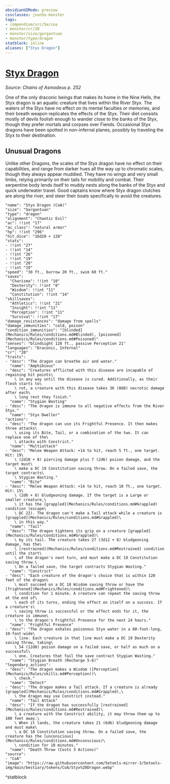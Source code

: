 ```yaml
---
obsidianUIMode: preview
cssclasses: json5e-monster
tags:
- compendium/src/5e/coa
- monster/cr/20
- monster/size/gargantuan
- monster/type/dragon
statblock: inline
aliases: ["Styx Dragon"]
---
```

# [Styx Dragon](Mechanics\bestiary\dragon/styx-dragon-coa.md)
*Source: Chains of Asmodeus p. 252*  

One of the only draconic beings that makes its home in the Nine Hells, the Styx dragon is an aquatic creature that lives within the River Styx. The waters of the Styx have no effect on its mental faculties or memories, and their breath weapon replicates the effects of the Styx. Their diet consists mostly of devils foolish enough to wander close to the banks of the Styx, though they prefer mortals and corpses over Fiends. Occasional Styx dragons have been spotted in non-infernal planes, possibly by traveling the Styx to their destination.

## Unusual Dragons

Unlike other Dragons, the scales of the Styx dragon have no effect on their capabilities, and range from darker hues all the way up to chromatic scales, though they always appear muddied. They have no wings and very small limbs, relying primarily on their tails for mobility and combat. Their serpentine body lends itself to muddy nests along the banks of the Styx and quick underwater travel. Good captains know where Styx dragon clutches are along the river, and steer their boats specifically to avoid the creatures.

```statblock
"name": "Styx Dragon (CoA)"
"size": "Gargantuan"
"type": "dragon"
"alignment": "Chaotic Evil"
"ac": !!int "17"
"ac_class": "natural armor"
"hp": !!int "296"
"hit_dice": "16d20 + 128"
"stats":
- !!int "27"
- !!int "14"
- !!int "26"
- !!int "19"
- !!int "20"
- !!int "19"
"speed": "30 ft., burrow 20 ft., swim 60 ft."
"saves":
  "Charisma": !!int "10"
  "Dexterity": !!int "8"
  "Wisdom": !!int "11"
  "Constitution": !!int "14"
"skillsaves":
  "Athletics": !!int "21"
  "Insight": !!int "11"
  "Perception": !!int "11"
  "Survival": !!int "17"
"damage_resistances": "damage from spells"
"damage_immunities": "cold, poison"
"condition_immunities": "[blinded](Mechanics/Rules/conditions.md#Blinded), [poisoned](Mechanics/Rules/conditions.md#Poisoned)"
"senses": "blindsight 120 ft., passive Perception 21"
"languages": "Draconic, Infernal"
"cr": "20"
"traits":
- "desc": "The dragon can breathe air and water."
  "name": "Amphibious"
- "desc": "Creatures afflicted with this disease are incapable of regaining hit points\
    \ in any way until the disease is cured. Additionally, as their flesh starts to\
    \ rot, a creature with this disease takes 36 (8d8) necrotic damage after each\
    \ long rest they finish."
  "name": "Stygian Wasting"
- "desc": "The dragon is immune to all negative effects from the River Styx."
  "name": "Styx Dweller"
"actions":
- "desc": "The dragon can use its Frightful Presence. It then makes three attacks\
    \ using its Bite, Tail, or a combination of the two. It can replace one of the\
    \ attacks with Constrict."
  "name": "Multiattack"
- "desc": "Melee Weapon Attack: +14 to hit, reach 5 ft., one target. Hit: 19\
    \ (2d10 + 8) piercing damage plus 7 (2d6) poison damage, and the target must\
    \ make a DC 19 Constitution saving throw. On a failed save, the target contracts\
    \ Stygian Wasting."
  "name": "Bite"
- "desc": "Melee Weapon Attack: +14 to hit, reach 10 ft., one target. Hit: 15\
    \ (2d6 + 8) bludgeoning damage. If the target is a Large or smaller creature,\
    \ it has the [grappled](Mechanics/Rules/conditions.md#Grappled) condition (escape\
    \ DC 22). The dragon can't make a Tail attack while a creature is [grappled](Mechanics/Rules/conditions.md#Grappled)\
    \ in this way."
  "name": "Tail"
- "desc": "The dragon tightens its grip on a creature [grappled](Mechanics/Rules/conditions.md#Grappled)\
    \ by its tail. The creature takes 27 (3d12 + 8) bludgeoning damage, has the\
    \ [restrained](Mechanics/Rules/conditions.md#Restrained) condition until the start\
    \ of the dragon's next turn, and must make a DC 19 Constitution saving throw.\
    \ On a failed save, the target contracts Stygian Wasting."
  "name": "Constrict"
- "desc": "Each creature of the dragon's choice that is within 120 feet of the dragon\
    \ must succeed on a DC 18 Wisdom saving throw or have the [frightened](Mechanics/Rules/conditions.md#Frightened)\
    \ condition for 1 minute. A creature can repeat the saving throw at the end of\
    \ each of its turns, ending the effect on itself on a success. If a creature's\
    \ saving throw is successful or the effect ends for it, the creature is immune\
    \ to the dragon's Frightful Presence for the next 24 hours."
  "name": "Frightful Presence"
- "desc": "The dragon exhales poisonous Styx water in a 60-foot-long, 10-foot-wide\
    \ line. Each creature in that line must make a DC 19 Dexterity saving throw, taking\
    \ 54 (12d8) poison damage on a failed save, or half as much on a successful\
    \ one. Creatures that fail the save contract Stygian Wasting."
  "name": "Stygian Breath (Recharge 5-6)"
"legendary_actions":
- "desc": "The dragon makes a Wisdom ([Perception](Mechanics/Rules/skills.md#Perception))\
    \ check."
  "name": "Detect"
- "desc": "The dragon makes a Tail attack. If a creature is already [grappled](Mechanics/Rules/conditions.md#Grappled),\
    \ the dragon may use Constrict instead."
  "name": "Tail Attack"
- "desc": "If the dragon has successfully [restrained](Mechanics/Rules/conditions.md#Restrained)\
    \ a creature with the Constrict ability, it may throw them up to 100 feet away.\
    \ When it lands, the creature takes 21 (6d6) bludgeoning damage and must make\
    \ a DC 18 Constitution saving throw. On a failed save, the creature has the [unconscious](Mechanics/Rules/conditions.md#Unconscious)\
    \ condition for 10 minutes."
  "name": "Death Throw (Costs 3 Actions)"
"source":
- "CoA"
"image": "https://raw.githubusercontent.com/5etools-mirror-3/5etools-img/main/bestiary/tokens/CoA/Styx%20Dragon.webp"
```
^statblock